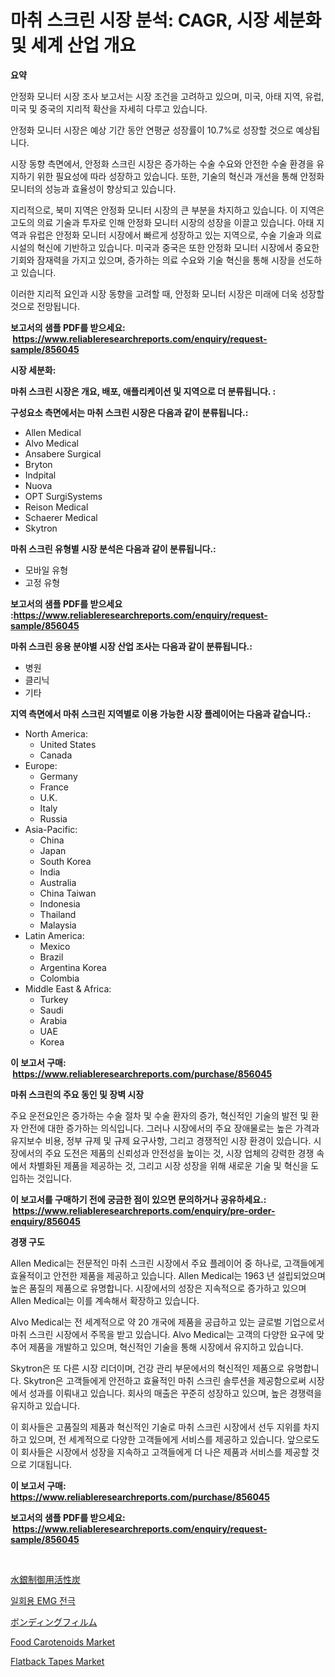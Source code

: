 <p><h1>마취 스크린 시장 분석: CAGR, 시장 세분화 및 세계 산업 개요</h1></p><p><strong>요약</strong></p>
<p><p>안정화 모니터 시장 조사 보고서는 시장 조건을 고려하고 있으며, 미국, 아태 지역, 유럽, 미국 및 중국의 지리적 확산을 자세히 다루고 있습니다. </p><p>안정화 모니터 시장은 예상 기간 동안 연평균 성장률이 10.7%로 성장할 것으로 예상됩니다. </p><p>시장 동향 측면에서, 안정화 스크린 시장은 증가하는 수술 수요와 안전한 수술 환경을 유지하기 위한 필요성에 따라 성장하고 있습니다. 또한, 기술의 혁신과 개선을 통해 안정화 모니터의 성능과 효율성이 향상되고 있습니다. </p><p>지리적으로, 북미 지역은 안정화 모니터 시장의 큰 부분을 차지하고 있습니다. 이 지역은 고도의 의료 기술과 투자로 인해 안정화 모니터 시장의 성장을 이끌고 있습니다. 아태 지역과 유럽은 안정화 모니터 시장에서 빠르게 성장하고 있는 지역으로, 수술 기술과 의료 시설의 혁신에 기반하고 있습니다. 미국과 중국은 또한 안정화 모니터 시장에서 중요한 기회와 잠재력을 가지고 있으며, 증가하는 의료 수요와 기술 혁신을 통해 시장을 선도하고 있습니다.</p><p>이러한 지리적 요인과 시장 동향을 고려할 때, 안정화 모니터 시장은 미래에 더욱 성장할 것으로 전망됩니다.</p></p>
<p><strong>보고서의 샘플 PDF를 받으세요: &nbsp;<a href="https://www.reliableresearchreports.com/enquiry/request-sample/856045">https://www.reliableresearchreports.com/enquiry/request-sample/856045</a></strong></p>
<p><strong>시장 세분화:</strong></p>
<p><strong> 마취 스크린 시장은 개요, 배포, 애플리케이션 및 지역으로 더 분류됩니다. :</strong></p>
<p><strong>구성요소 측면에서는 마취 스크린 시장은 다음과 같이 분류됩니다.:</strong></p>
<p><ul><li>Allen Medical</li><li>Alvo Medical</li><li>Ansabere Surgical</li><li>Bryton</li><li>Indpital</li><li>Nuova</li><li>OPT SurgiSystems</li><li>Reison Medical</li><li>Schaerer Medical</li><li>Skytron</li></ul></p>
<p><strong> 마취 스크린 유형별 시장 분석은 다음과 같이 분류됩니다.:</strong></p>
<p><ul><li>모바일 유형</li><li>고정 유형</li></ul></p>
<p><strong>보고서의 샘플 PDF를 받으세요 :<a href="https://www.reliableresearchreports.com/enquiry/request-sample/856045">https://www.reliableresearchreports.com/enquiry/request-sample/856045</a></strong></p>
<p><strong> 마취 스크린 응용 분야별 시장 산업 조사는 다음과 같이 분류됩니다.:</strong></p>
<p><ul><li>병원</li><li>클리닉</li><li>기타</li></ul></p>
<p><strong>지역 측면에서 마취 스크린 지역별로 이용 가능한 시장 플레이어는 다음과 같습니다.:</strong></p>
<p><ul>
    <li>
        North America:
        <ul>
            <li>United States</li>
            <li>Canada</li>
        </ul>
    </li>
    <li>
        Europe:
        <ul>
            <li>Germany</li>
            <li>France</li>
            <li>U.K.</li>
            <li>Italy</li>
            <li>Russia</li>
        </ul>
    </li>
    <li>
        Asia-Pacific:
        <ul>
            <li>China</li>
            <li>Japan</li>
            <li>South Korea</li>
            <li>India</li>
            <li>Australia</li>
            <li>China Taiwan</li>
            <li>Indonesia</li>
            <li>Thailand</li>
            <li>Malaysia</li>
        </ul>
    </li>
    <li>
        Latin America:
        <ul>
            <li>Mexico</li>
            <li>Brazil</li>
            <li>Argentina Korea</li>
            <li>Colombia</li>
        </ul>
    </li>
    <li>
        Middle East & Africa:
        <ul>
            <li>Turkey</li>
            <li>Saudi</li>
            <li>Arabia</li>
            <li>UAE</li>
            <li>Korea</li>
        </ul>
    </li>
    </ul></p>
<p><strong>이 보고서 구매: &nbsp;<a href="https://www.reliableresearchreports.com/purchase/856045">https://www.reliableresearchreports.com/purchase/856045</a></strong></p>
<p><strong>마취 스크린의 주요 동인 및 장벽 시장</strong></p>
<p><p>주요 운전요인은 증가하는 수술 절차 및 수술 환자의 증가, 혁신적인 기술의 발전 및 환자 안전에 대한 증가하는 의식입니다. 그러나 시장에서의 주요 장애물로는 높은 가격과 유지보수 비용, 정부 규제 및 규제 요구사항, 그리고 경쟁적인 시장 환경이 있습니다. 시장에서의 주요 도전은 제품의 신뢰성과 안전성을 높이는 것, 시장 업체의 강력한 경쟁 속에서 차별화된 제품을 제공하는 것, 그리고 시장 성장을 위해 새로운 기술 및 혁신을 도입하는 것입니다.</p></p>
<p><strong>이 보고서를 구매하기 전에 궁금한 점이 있으면 문의하거나 공유하세요.: &nbsp;<a href="https://www.reliableresearchreports.com/enquiry/pre-order-enquiry/856045">https://www.reliableresearchreports.com/enquiry/pre-order-enquiry/856045</a></strong></p>
<p><strong>경쟁 구도</strong></p>
<p><p>Allen Medical는 전문적인 마취 스크린 시장에서 주요 플레이어 중 하나로, 고객들에게 효율적이고 안전한 제품을 제공하고 있습니다. Allen Medical는 1963 년 설립되었으며 높은 품질의 제품으로 유명합니다. 시장에서의 성장은 지속적으로 증가하고 있으며 Allen Medical는 이를 계속해서 확장하고 있습니다.</p><p>Alvo Medical는 전 세계적으로 약 20 개국에 제품을 공급하고 있는 글로벌 기업으로서 마취 스크린 시장에서 주목을 받고 있습니다. Alvo Medical는 고객의 다양한 요구에 맞추어 제품을 개발하고 있으며, 혁신적인 기술을 통해 시장에서 유지하고 있습니다.</p><p>Skytron은 또 다른 시장 리더이며, 건강 관리 부문에서의 혁신적인 제품으로 유명합니다. Skytron은 고객들에게 안전하고 효율적인 마취 스크린 솔루션을 제공함으로써 시장에서 성과를 이뤄내고 있습니다. 회사의 매출은 꾸준히 성장하고 있으며, 높은 경쟁력을 유지하고 있습니다.</p><p>이 회사들은 고품질의 제품과 혁신적인 기술로 마취 스크린 시장에서 선두 지위를 차지하고 있으며, 전 세계적으로 다양한 고객들에게 서비스를 제공하고 있습니다. 앞으로도 이 회사들은 시장에서 성장을 지속하고 고객들에게 더 나은 제품과 서비스를 제공할 것으로 기대됩니다.</p></p>
<p><strong>이 보고서 구매: &nbsp; <a href="https://www.reliableresearchreports.com/purchase/856045">https://www.reliableresearchreports.com/purchase/856045</a></strong></p>
<p><strong>보고서의 샘플 PDF를 받으세요: &nbsp;<a href="https://www.reliableresearchreports.com/enquiry/request-sample/856045">https://www.reliableresearchreports.com/enquiry/request-sample/856045</a></strong><strong></strong></p>
<p>&nbsp;</p>
<p><p><a href="https://github.com/oafhukehf4709715/Market-Research-Report-List-1/blob/main/62232365298.md">水銀制御用活性炭</a></p><p><a href="https://github.com/vseigx30c9a1j/Market-Research-Report-List-1/blob/main/85332534872.md">일회용 EMG 전극</a></p><p><a href="https://github.com/dzy793153605/Market-Research-Report-List-1/blob/main/78176685299.md">ボンディングフィルム</a></p><p><a href="https://issuu.com/reportprime-2/docs/food-carotenoids-market-size-2030.pptx">Food Carotenoids Market</a></p><p><a href="https://github.com/marloy8/Market-Research-Report-List-3/blob/main/flatback-tapes-market.md">Flatback Tapes Market</a></p></p>